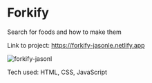 # Forkify

Search for foods and how to make them

Link to project: https://forkify-jasonle.netlify.app

![forkify-jasonl](https://user-images.githubusercontent.com/11216742/170200056-68f0e380-fa04-4ed1-a21f-1e94cc02987e.png)

Tech used: HTML, CSS, JavaScript
